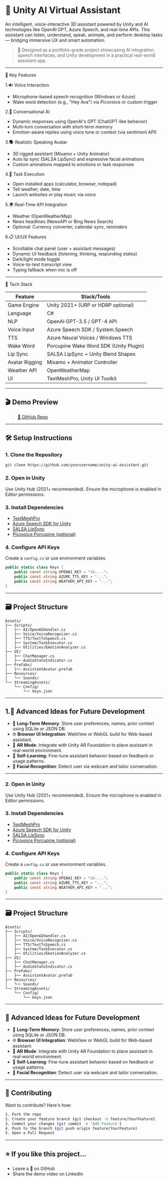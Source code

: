 # 🧠 Unity AI Virtual Assistant

An intelligent, voice-interactive 3D assistant powered by Unity and AI technologies like OpenAI GPT, Azure Speech, and real-time APIs. This assistant can listen, understand, speak, animate, and perform desktop tasks — bridging immersive UX and smart automation.

> 🚀 Designed as a portfolio-grade project showcasing AI integration, speech interfaces, and Unity development in a practical real-world assistant app.

---

🧩 Key Features

 1.🔊 Voice Interaction
- Microphone-based speech recognition (Windows or Azure)
- Wake word detection (e.g., "Hey Ava") via Picovoice or custom trigger

2.🧠 Conversational AI
- Dynamic responses using OpenAI's GPT (ChatGPT-like behavior)
- Multi-turn conversation with short-term memory
- Emotion-aware replies using voice tone or context (via sentiment API)

3.🗣️ Realistic Speaking Avatar
- 3D rigged assistant (Mixamo + Unity Animator)
- Auto lip sync (SALSA LipSync) and expressive facial animations
- Custom animations mapped to emotions or task responses

4.📱 Task Execution
- Open installed apps (calculator, browser, notepad)
- Tell weather, date, time
- Launch websites or play music via voice

5.🌍 Real-Time API Integration
- Weather (OpenWeatherMap)
- News headlines (NewsAPI or Bing News Search)
- Optional: Currency converter, calendar sync, reminders

6.📋 UI/UX Features
- Scrollable chat panel (user + assistant messages)
- Dynamic UI feedback (listening, thinking, responding states)
- Dark/light mode toggle
- Voice-to-text transcript view
- Typing fallback when mic is off

---

  🧰 Tech Stack

| Feature        | Stack/Tools                                 |
|----------------|----------------------------------------------|
| Game Engine    | Unity 2021+ (URP or HDRP optional)           |
| Language       | C#                                           |
| NLP            | OpenAI GPT-3.5 / GPT-4 API                   |
| Voice Input    | Azure Speech SDK / System.Speech             |
| TTS            | Azure Neural Voices / Windows TTS            |
| Wake Word      | Porcupine Wake Word SDK (Unity Plugin)       |
| Lip Sync       | SALSA LipSync + Unity Blend Shapes           |
| Avatar Rigging | Mixamo + Animator Controller                 |
| Weather API    | OpenWeatherMap                               |
| UI             | TextMeshPro, Unity UI Toolkit                |

---

## 🎬 Demo Preview
 
> [🔗 GitHub Repo](https://github.com/JAYASHREE-star/AI-assistant)

---

## 🛠️ Setup Instructions

### 1. Clone the Repository
```bash
git clone https://github.com/yourusername/unity-ai-assistant.git
````

### 2. Open in Unity

Use Unity Hub (2021+ recommended). Ensure the microphone is enabled in Editor permissions.

### 3. Install Dependencies

* [TextMeshPro](https://docs.unity3d.com/Packages/com.unity.textmeshpro@3.0/manual/index.html)
* [Azure Speech SDK for Unity](https://learn.microsoft.com/en-us/azure/cognitive-services/speech-service/quickstarts)
* [SALSA LipSync](https://assetstore.unity.com/packages/tools/audio/salsa-lipsync-suite-148442)
* [Picovoice Porcupine (optional)](https://github.com/Picovoice/porcupine)

### 4. Configure API Keys

Create a `config.cs` or use environment variables.

```csharp
public static class Keys {
    public const string OPENAI_KEY = "sk-...";
    public const string AZURE_TTS_KEY = "...";
    public const string WEATHER_API_KEY = "...";
}
```

---

## 🗃️ Project Structure

```
Assets/
├── Scripts/
│   ├── AI/OpenAIHandler.cs
│   ├── Voice/VoiceRecognizer.cs
│   ├── TTS/TextToSpeech.cs
│   ├── System/TaskExecutor.cs
│   ├── Utilities/EmotionAnalyzer.cs
├── UI/
│   ├── ChatManager.cs
│   ├── AudioStateIndicator.cs
├── Prefabs/
│   ├── AssistantAvatar.prefab
├── Resources/
│   └── Sounds/
└── StreamingAssets/
    └── Config/
        └── keys.json
```

---

## 1.🌟 Advanced Ideas for Future Development

* 🧠 **Long-Term Memory**: Store user preferences, names, prior context using SQLite or JSON DB.
* 🌐 **Browser UI Integration**: WebView or WebGL build for Web-based assistant.
* 🤳 **AR Mode**: Integrate with Unity AR Foundation to place assistant in real-world environment.
* 🧠 **Self-Learning**: Fine-tune assistant behavior based on feedback or usage patterns.
* 📸 **Facial Recognition**: Detect user via webcam and tailor conversation.

---


### 2. Open in Unity

Use Unity Hub (2021+ recommended). Ensure the microphone is enabled in Editor permissions.

### 3. Install Dependencies

* [TextMeshPro](https://docs.unity3d.com/Packages/com.unity.textmeshpro@3.0/manual/index.html)
* [Azure Speech SDK for Unity](https://learn.microsoft.com/en-us/azure/cognitive-services/speech-service/quickstarts)
* [SALSA LipSync](https://assetstore.unity.com/packages/tools/audio/salsa-lipsync-suite-148442)
* [Picovoice Porcupine (optional)](https://github.com/Picovoice/porcupine)

### 4. Configure API Keys

Create a `config.cs` or use environment variables.

```csharp
public static class Keys {
    public const string OPENAI_KEY = "sk-...";
    public const string AZURE_TTS_KEY = "...";
    public const string WEATHER_API_KEY = "...";
}
```

---

## 🗃️ Project Structure

```
Assets/
├── Scripts/
│   ├── AI/OpenAIHandler.cs
│   ├── Voice/VoiceRecognizer.cs
│   ├── TTS/TextToSpeech.cs
│   ├── System/TaskExecutor.cs
│   ├── Utilities/EmotionAnalyzer.cs
├── UI/
│   ├── ChatManager.cs
│   ├── AudioStateIndicator.cs
├── Prefabs/
│   ├── AssistantAvatar.prefab
├── Resources/
│   └── Sounds/
└── StreamingAssets/
    └── Config/
        └── keys.json
```

---

## 🌟 Advanced Ideas for Future Development

* 🧠 **Long-Term Memory**: Store user preferences, names, prior context using SQLite or JSON DB.
* 🌐 **Browser UI Integration**: WebView or WebGL build for Web-based assistant.
* 🤳 **AR Mode**: Integrate with Unity AR Foundation to place assistant in real-world environment.
* 🧠 **Self-Learning**: Fine-tune assistant behavior based on feedback or usage patterns.
* 📸 **Facial Recognition**: Detect user via webcam and tailor conversation.

---

## 🤝 Contributing

Want to contribute? Here's how:

```bash
1. Fork the repo
2. Create your feature branch (git checkout -b feature/YourFeature)
3. Commit your changes (git commit -m 'Add Feature')
4. Push to the branch (git push origin feature/YourFeature)
5. Open a Pull Request
```

---

## ⭐ If you like this project...

* Leave a 🌟 on GitHub
* Share the demo video on LinkedIn
